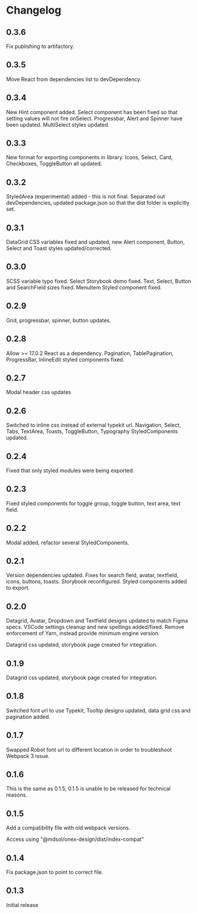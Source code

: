 # Changelog
## 0.3.6

Fix publishing to artifactory. 
## 0.3.5

Move React from dependencies list to devDependency. 
## 0.3.4

New Hint component added. Select component has been fixed so that setting values will not fire onSelect. Progressbar, Alert and Spinner have been updated. MultiSelect styles updated.

## 0.3.3

New format for exporting components in library. Icons, Select, Card, Checkboxes, ToggleButton all updated. 
## 0.3.2

StyledArea (experimental) added - this is not final. Separated out devDependencies, updated package.json so that the dist folder is explicitly set. 
## 0.3.1

DataGrid CSS variables fixed and updated, new Alert component, Button, Select and Toast styles updated/corrected. 
## 0.3.0

SCSS variable typo fixed. Select Storybook demo fixed. Text, Select, Button and SearchField sizes fixed. MenuItem Styled component fixed. 
## 0.2.9

Grid, progressbar, spinner, button updates. 
## 0.2.8

Allow >= 17.0.2 React as a dependency. Pagination, TablePagination, ProgressBar, InlineEdit styled components fixed. 
## 0.2.7

Modal header css updates
## 0.2.6

Switched to inline css instead of external typekit url. Navigation, Select, Tabs, TextArea, Toasts, ToggleButton, Typography StyledComponents updated. 

## 0.2.4

Fixed that only styled modules were being exported.
## 0.2.3

Fixed styled components for toggle group, toggle button, text area, text field.
## 0.2.2

Modal added, refactor several StyledComponents. 
## 0.2.1

Version dependencies updated. Fixes for search field, avatar, textfield, icons, buttons, toasts. Storybook reconfigured. Styled components added to export. 


## 0.2.0

Datagrid, Avatar, Dropdown and Textfield designs updated to match Figma specs. VSCode settings cleanup and new spellings added/fixed. Remove enforcement of Yarn, instead provide minimum engine version. 

Datagrid css updated, storybook page created for integration. 

## 0.1.9

Datagrid css updated, storybook page created for integration. 
## 0.1.8

Switched font url to use Typekit, Tooltip designs updated, data grid css and pagination added.
## 0.1.7

Swapped Robot font url to different location in order to troubleshoot Webpack 3 issue.

## 0.1.6

This is the same as 0.1.5, 0.1.5 is unable to be released for technical reasons.

## 0.1.5

Add a compatibility file with old webpack versions.

Access using "@mdsol/onex-design/dist/index-compat"

## 0.1.4

Fix package.json to point to correct file.

## 0.1.3

Initial release
